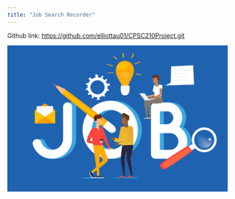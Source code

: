 ```yaml
---
title: "Job Search Recorder"
---
```


Github link: https://github.com/elliottau01/CPSC210Project.git

![Alt text](../second/jobsearch.png)

